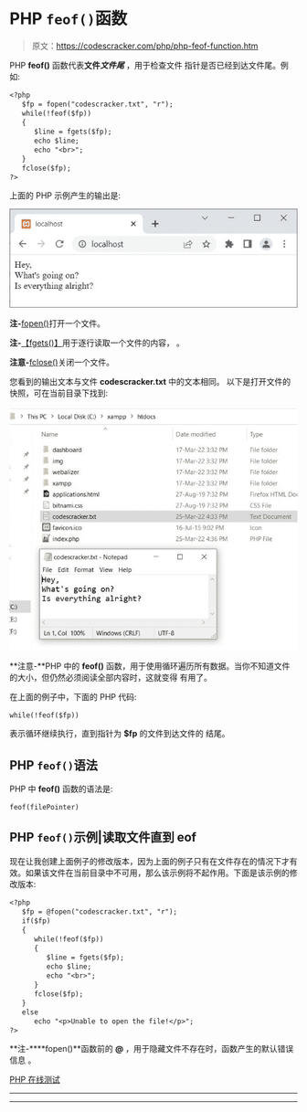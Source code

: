 # PHP `feof()`函数

> 原文：<https://codescracker.com/php/php-feof-function.htm>

PHP **feof()** 函数代表**文件*文件尾*** ，用于检查文件 指针是否已经到达文件尾。例如:

```
<?php
   $fp = fopen("codescracker.txt", "r");
   while(!feof($fp))
   {
      $line = fgets($fp);
      echo $line;
      echo "<br>";
   }
   fclose($fp);
?>
```

上面的 PHP 示例产生的输出是:

![php feof function](img/ccd1e3a263af518b3a41793245b10414.png)

**注-**[fopen()](/php/php-open-file.htm)打开一个文件。

**注-**[【fgets()】](/php/php-fgets-function.htm)用于逐行读取一个文件的内容， 。

**注意-**[fclose()](/php/php-close-file.htm)关闭一个文件。

您看到的输出文本与文件 **codescracker.txt** 中的文本相同。 以下是打开文件的快照，可在当前目录下找到:

![php file end of file example](img/a92e4245b606c08ba1feb8e92fdc49f7.png)

**注意-**PHP 中的 **feof()** 函数，用于使用循环遍历所有数据。当你不知道文件的大小，但仍然必须阅读全部内容时，这就变得 有用了。

在上面的例子中，下面的 PHP 代码:

```
while(!feof($fp))
```

表示循环继续执行，直到指针为 **$fp** 的文件到达文件的 结尾。

## PHP `feof()`语法

PHP 中 **feof()** 函数的语法是:

```
feof(filePointer)
```

## PHP `feof()`示例|读取文件直到 eof

现在让我创建上面例子的修改版本，因为上面的例子只有在文件存在的情况下才有效。如果该文件在当前目录中不可用，那么该示例将不起作用。下面是该示例的修改版本:

```
<?php
   $fp = @fopen("codescracker.txt", "r");
   if($fp)
   {
      while(!feof($fp))
      {
         $line = fgets($fp);
         echo $line;
         echo "<br>";
      }
      fclose($fp);
   }
   else
      echo "<p>Unable to open the file!</p>";
?>
```

**注-****fopen()**函数前的 **@** ，用于隐藏文件不存在时，函数产生的默认错误信息 。

[PHP 在线测试](/exam/showtest.php?subid=8)

* * *

* * *